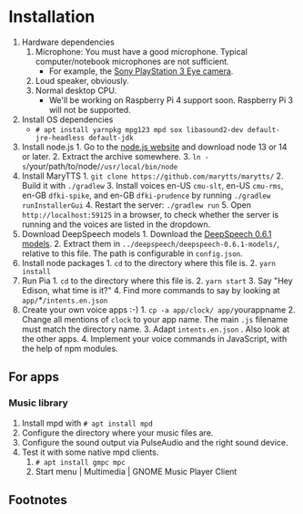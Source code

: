# Installation

1. Hardware dependencies
   1. Microphone: You must have a good microphone. Typical computer/notebook microphones are not sufficient.
      * For example, the [Sony PlayStation 3 Eye camera](https://www.amazon.de/dp/B00LME2JGQ/).
   2. Loud speaker, obviously.
   3. Normal desktop CPU.
      * We'll be working on Raspberry Pi 4 support soon. Raspberry Pi 3 will not be supported.
2. Install OS dependencies
   * `# apt install yarnpkg mpg123 mpd sox libasound2-dev default-jre-headless default-jdk`
3. Install node.js 1. Go to the [node.js website](https://nodejs.org/en/) and download node 13 or 14 or later. 2. Extract the archive somewhere. 3. `ln -s`/your/path/to/node/`/usr/local/bin/node`
4. Install MaryTTS 1. `git clone https://github.com/marytts/marytts/` 2. Build it with `./gradlew` 3. Install voices en-US `cmu-slt`, en-US `cmu-rms`, en-GB `dfki-spike`, and en-GB `dfki-prudence` by running `./gradlew runInstallerGui` 4. Restart the server: `./gradlew run` 5. Open `http://localhost:59125` in a browser, to check whether the server is running and the voices are listed in the dropdown.
5. Download DeepSpeech models 1. Download the [DeepSpeech 0.6.1 models](https://github.com/mozilla/DeepSpeech/releases/download/v0.6.1/deepspeech-0.6.1-models.tar.gz). 2. Extract them in `../deepspeech/deepspeech-0.6.1-models/`, relative to this file. The path is configurable in `config.json`.
6. Install node packages 1. `cd` to the directory where this file is. 2. `yarn install`
7. Run Pia 1. `cd` to the directory where this file is. 2. `yarn start` 3. Say "Hey Edison, what time is it?" 4. Find more commands to say by looking at `app/`\*`/intents.en.json`
8. Create your own voice apps :-\) 1. `cp -a app/clock/ app/`yourappname 2. Change all mentions of `clock` to your app name. The main `.js` filename must match the directory name. 3. Adapt `intents.en.json` . Also look at the other apps. 4. Implement your voice commands in JavaScript, with the help of npm modules.

## For apps

### Music library

1. Install mpd with `# apt install mpd`
2. Configure the directory where your music files are.
3. Configure the sound output via PulseAudio and the right sound device.
4. Test it with some native mpd clients.
   1. `# apt install gmpc mpc`
   2. Start menu \| Multimedia \| GNOME Music Player Client

## Footnotes

